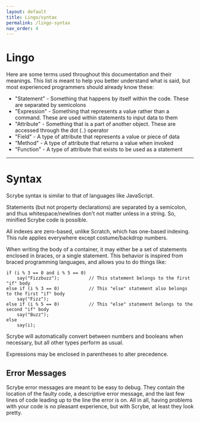 ```yaml
---
layout: default
title: Lingo/syntax
permalink: /lingo-syntax
nav_order: 4
---
```


# Lingo

Here are some terms used throughout this documentation and their meanings. This list is meant to help you better understand what is said, but most experienced programmers should already know these:
 * "Statement" - Something that happens by itself within the code. These are separated by semicolons
 * "Expression" - Something that represents a value rather than a command. These are used within statements to input data to them
 * "Attribute" - Something that is a part of another object. These are accessed through the dot (`.`) operator
 * "Field" - A type of attribute that represents a value or piece of data
 * "Method" - A type of attribute that returns a value when invoked
 * "Function" - A type of attribute that exists to be used as a statement

<hr>

# Syntax

Scrybe syntax is similar to that of languages like JavaScript.

Statements (but not property declarations) are separated by a semicolon, and thus whitespace/newlines don't not matter unless in a string. So, minified Scrybe code is possible.

All indexes are zero-based, unlike Scratch, which has one-based indexing. This rule applies everywhere except costume/backdrop numbers.

When writing the body of a container, it may either be a set of statements enclosed in braces, or a single statement. This behavior is inspired from braced programming languages, and allows you to do things like:

```scrybe
if (i % 3 == 0 and i % 5 == 0)
    say("Fizzbuzz");           // This statement belongs to the first "if" body
else if (i % 3 == 0)           // This "else" statement also belongs to the first "if" body
    say("Fizz");
else if (i % 5 == 0)           // This "else" statement belongs to the second "if" body
    say("Buzz");
else
    say(i);
```

Scrybe will automatically convert between numbers and booleans when necessary, but all other types perform as usual.

Expressions may be enclosed in parentheses to alter precedence.

## Error Messages

Scrybe error messages are meant to be easy to debug. They contain the location of the faulty code, a descriptive error message, and the last few lines of code leading up to the line the error is on. All in all, having problems with your code is no pleasant experience, but with Scrybe, at least they look pretty.
